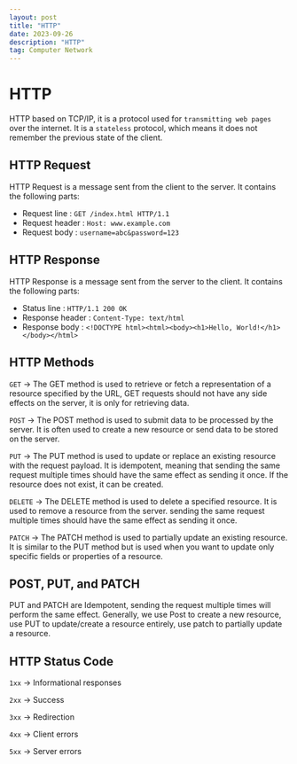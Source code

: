 ```yaml
---
layout: post
title: "HTTP"
date: 2023-09-26
description: "HTTP"
tag: Computer Network
---
```


# HTTP

HTTP based on TCP/IP, it is a protocol used for `transmitting web pages` over the internet. It is a `stateless` protocol, which means it does not remember the previous state of the client.

## HTTP Request

HTTP Request is a message sent from the client to the server. It contains the following parts:

- Request line : `GET /index.html HTTP/1.1`
- Request header : `Host: www.example.com`
- Request body : `username=abc&password=123`

## HTTP Response

HTTP Response is a message sent from the server to the client. It contains the following parts:

- Status line : `HTTP/1.1 200 OK`
- Response header : `Content-Type: text/html`
- Response body : `<!DOCTYPE html><html><body><h1>Hello, World!</h1></body></html>`

## HTTP Methods

`GET` → The GET method is used to retrieve or fetch a representation of a resource specified by the URL, GET requests should not have any side effects on the server, it is only for retrieving data.

`POST` → The POST method is used to submit data to be processed by the server. It is often used to create a new resource or send data to be stored on the server.

`PUT` → The PUT method is used to update or replace an existing resource with the request payload. It is idempotent, meaning that sending the same request multiple times should have the same effect as sending it once. If the resource does not exist, it can be created.

`DELETE` → The DELETE method is used to delete a specified resource. It is used to remove a resource from the server. sending the same request multiple times should have the same effect as sending it once.

`PATCH` → The PATCH method is used to partially update an existing resource. It is similar to the PUT method but is used when you want to update only specific fields or properties of a resource.

## POST, PUT, and PATCH

PUT and PATCH are Idempotent, sending the request multiple times will perform the same effect. Generally, we use Post to create a new resource, use PUT to update/create a resource entirely, use patch to partially update a resource.

## HTTP Status Code

`1xx` → Informational responses

`2xx` → Success

`3xx` → Redirection

`4xx` → Client errors

`5xx` → Server errors
